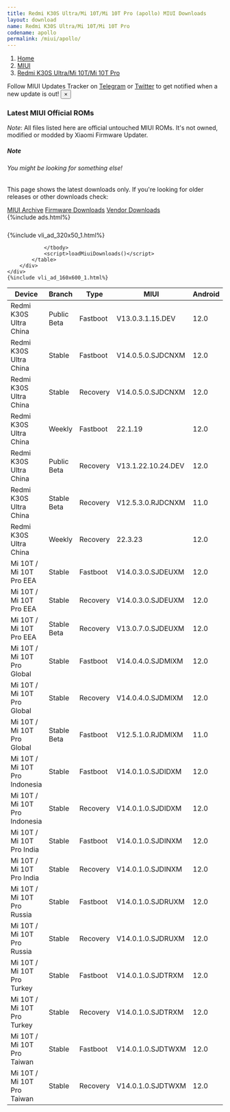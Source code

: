 ```yaml
---
title: Redmi K30S Ultra/Mi 10T/Mi 10T Pro (apollo) MIUI Downloads
layout: download
name: Redmi K30S Ultra/Mi 10T/Mi 10T Pro
codename: apollo
permalink: /miui/apollo/
---
```

<nav aria-label="breadcrumb">
    <ol class="breadcrumb">
        <li class="breadcrumb-item"><a href="/">Home</a></li>
        <li class="breadcrumb-item"><a href="/miui/">MIUI</a></li>
        <li class="breadcrumb-item active" aria-current="page"><a href="/miui/apollo/">Redmi K30S Ultra/Mi 10T/Mi 10T Pro</a></li>
    </ol>
</nav>
<div class="alert alert-primary alert-dismissible fade show" role="alert">
    Follow MIUI Updates Tracker on <a href="https://t.me/MIUIUpdatesTracker" class="alert-link">Telegram</a>
     or <a href="https://twitter.com/MiFwUpdater" class="alert-link">Twitter</a> to get notified when a new update is out!
    <button type="button" class="close" data-dismiss="alert" aria-label="Close">
        <span aria-hidden="true">&times;</span>
    </button>
</div>

### Latest MIUI Official ROMs
*Note*: All files listed here are official untouched MIUI ROMs. It's not owned, modified or modded by Xiaomi Firmware Updater.
<div class="card">
  <div class="card-body">
    <h5 class="card-title">Note</h5>
    <h6 class="card-subtitle mb-2 text-muted">You might be looking for something else!</h6>
    <p class="card-text">This page shows the latest downloads only.
     If you're looking for older releases or other downloads check:</p>
    <a href="/archive/miui/apollo/" class="card-link">MIUI Archive</a>
    <a href="/firmware/apollo/" class="card-link">Firmware Downloads</a>
    <a href="/vendor/apollo/" class="card-link">Vendor Downloads</a>
  </div>
</div>
{%include ads.html%}
<div class="row justify-content-center">
    <div class="col-10">
        <div class="table-responsive-md" style="margin-top: 25px;">
            {%include vli_ad_320x50_1.html%}
            <table id="miui" class="display dt-responsive nowrap compact table table-striped table-hover table-sm">
                <thead class="thead-dark">
                    <tr>
                        <th data-ref="device">Device</th>
                        <th data-ref="branch">Branch</th>
                        <th data-ref="type">Type</th>
                        <th data-ref="miui">MIUI</th>
                        <th data-ref="android">Android</th>
                        <th data-ref="size">Size</th>
                        <th data-ref="size">Date</th>
                        <th data-ref="link">Link</th>
                    </tr>
                </thead>
                <tbody>
                <tr><td>Redmi K30S Ultra China</td><td>Public Beta</td><td>Fastboot</td><td>V13.0.3.1.15.DEV</td><td>12.0</td><td>4.9 GB</td><td>2022-03-08</td><td><a href="/miui/apollo/public beta/V13.0.3.1.15.DEV/">Download</a></td></tr>
<tr><td>Redmi K30S Ultra China</td><td>Stable</td><td>Fastboot</td><td>V14.0.5.0.SJDCNXM</td><td>12.0</td><td>5.3 GB</td><td>2023-03-01</td><td><a href="/miui/apollo/stable/V14.0.5.0.SJDCNXM/">Download</a></td></tr>
<tr><td>Redmi K30S Ultra China</td><td>Stable</td><td>Recovery</td><td>V14.0.5.0.SJDCNXM</td><td>12.0</td><td>4.7 GB</td><td>2023-03-08</td><td><a href="/miui/apollo/stable/V14.0.5.0.SJDCNXM/">Download</a></td></tr>
<tr><td>Redmi K30S Ultra China</td><td>Weekly</td><td>Fastboot</td><td>22.1.19</td><td>12.0</td><td>5.6 GB</td><td>2022-01-19</td><td><a href="/miui/apollo/weekly/22.1.19/">Download</a></td></tr>
<tr><td>Redmi K30S Ultra China</td><td>Public Beta</td><td>Recovery</td><td>V13.1.22.10.24.DEV</td><td>12.0</td><td>4.8 GB</td><td>2022-10-28</td><td><a href="/miui/apollo/public beta/V13.1.22.10.24.DEV/">Download</a></td></tr>
<tr><td>Redmi K30S Ultra China</td><td>Stable Beta</td><td>Recovery</td><td>V12.5.3.0.RJDCNXM</td><td>11.0</td><td>3.9 GB</td><td>2021-08-10</td><td><a href="/miui/apollo/stable beta/V12.5.3.0.RJDCNXM/">Download</a></td></tr>
<tr><td>Redmi K30S Ultra China</td><td>Weekly</td><td>Recovery</td><td>22.3.23</td><td>12.0</td><td>4.8 GB</td><td>2022-03-24</td><td><a href="/miui/apollo/weekly/22.3.23/">Download</a></td></tr>
<tr><td>Mi 10T / Mi 10T Pro EEA</td><td>Stable</td><td>Fastboot</td><td>V14.0.3.0.SJDEUXM</td><td>12.0</td><td>4.8 GB</td><td>2023-07-05</td><td><a href="/miui/apollo/stable/V14.0.3.0.SJDEUXM/">Download</a></td></tr>
<tr><td>Mi 10T / Mi 10T Pro EEA</td><td>Stable</td><td>Recovery</td><td>V14.0.3.0.SJDEUXM</td><td>12.0</td><td>3.4 GB</td><td>2023-07-18</td><td><a href="/miui/apollo/stable/V14.0.3.0.SJDEUXM/">Download</a></td></tr>
<tr><td>Mi 10T / Mi 10T Pro EEA</td><td>Stable Beta</td><td>Recovery</td><td>V13.0.7.0.SJDEUXM</td><td>12.0</td><td>3.4 GB</td><td>2022-06-08</td><td><a href="/miui/apollo/stable beta/V13.0.7.0.SJDEUXM/">Download</a></td></tr>
<tr><td>Mi 10T / Mi 10T Pro Global</td><td>Stable</td><td>Fastboot</td><td>V14.0.4.0.SJDMIXM</td><td>12.0</td><td>5.0 GB</td><td>2023-07-05</td><td><a href="/miui/apollo/stable/V14.0.4.0.SJDMIXM/">Download</a></td></tr>
<tr><td>Mi 10T / Mi 10T Pro Global</td><td>Stable</td><td>Recovery</td><td>V14.0.4.0.SJDMIXM</td><td>12.0</td><td>3.5 GB</td><td>2023-07-19</td><td><a href="/miui/apollo/stable/V14.0.4.0.SJDMIXM/">Download</a></td></tr>
<tr><td>Mi 10T / Mi 10T Pro Global</td><td>Stable Beta</td><td>Fastboot</td><td>V12.5.1.0.RJDMIXM</td><td>11.0</td><td>5.3 GB</td><td>2021-07-08</td><td><a href="/miui/apollo/stable beta/V12.5.1.0.RJDMIXM/">Download</a></td></tr>
<tr><td>Mi 10T / Mi 10T Pro Indonesia</td><td>Stable</td><td>Fastboot</td><td>V14.0.1.0.SJDIDXM</td><td>12.0</td><td>4.5 GB</td><td>2023-04-04</td><td><a href="/miui/apollo/stable/V14.0.1.0.SJDIDXM/">Download</a></td></tr>
<tr><td>Mi 10T / Mi 10T Pro Indonesia</td><td>Stable</td><td>Recovery</td><td>V14.0.1.0.SJDIDXM</td><td>12.0</td><td>3.4 GB</td><td>2023-04-13</td><td><a href="/miui/apollo/stable/V14.0.1.0.SJDIDXM/">Download</a></td></tr>
<tr><td>Mi 10T / Mi 10T Pro India</td><td>Stable</td><td>Fastboot</td><td>V14.0.1.0.SJDINXM</td><td>12.0</td><td>4.2 GB</td><td>2023-05-12</td><td><a href="/miui/apollo/stable/V14.0.1.0.SJDINXM/">Download</a></td></tr>
<tr><td>Mi 10T / Mi 10T Pro India</td><td>Stable</td><td>Recovery</td><td>V14.0.1.0.SJDINXM</td><td>12.0</td><td>3.4 GB</td><td>2023-05-22</td><td><a href="/miui/apollo/stable/V14.0.1.0.SJDINXM/">Download</a></td></tr>
<tr><td>Mi 10T / Mi 10T Pro Russia</td><td>Stable</td><td>Fastboot</td><td>V14.0.1.0.SJDRUXM</td><td>12.0</td><td>4.6 GB</td><td>2023-03-29</td><td><a href="/miui/apollo/stable/V14.0.1.0.SJDRUXM/">Download</a></td></tr>
<tr><td>Mi 10T / Mi 10T Pro Russia</td><td>Stable</td><td>Recovery</td><td>V14.0.1.0.SJDRUXM</td><td>12.0</td><td>3.4 GB</td><td>2023-04-06</td><td><a href="/miui/apollo/stable/V14.0.1.0.SJDRUXM/">Download</a></td></tr>
<tr><td>Mi 10T / Mi 10T Pro Turkey</td><td>Stable</td><td>Fastboot</td><td>V14.0.1.0.SJDTRXM</td><td>12.0</td><td>4.5 GB</td><td>2023-04-04</td><td><a href="/miui/apollo/stable/V14.0.1.0.SJDTRXM/">Download</a></td></tr>
<tr><td>Mi 10T / Mi 10T Pro Turkey</td><td>Stable</td><td>Recovery</td><td>V14.0.1.0.SJDTRXM</td><td>12.0</td><td>3.4 GB</td><td>2023-04-11</td><td><a href="/miui/apollo/stable/V14.0.1.0.SJDTRXM/">Download</a></td></tr>
<tr><td>Mi 10T / Mi 10T Pro Taiwan</td><td>Stable</td><td>Fastboot</td><td>V14.0.1.0.SJDTWXM</td><td>12.0</td><td>4.3 GB</td><td>2023-04-04</td><td><a href="/miui/apollo/stable/V14.0.1.0.SJDTWXM/">Download</a></td></tr>
<tr><td>Mi 10T / Mi 10T Pro Taiwan</td><td>Stable</td><td>Recovery</td><td>V14.0.1.0.SJDTWXM</td><td>12.0</td><td>3.3 GB</td><td>2023-04-23</td><td><a href="/miui/apollo/stable/V14.0.1.0.SJDTWXM/">Download</a></td></tr>

                </tbody>
                <script>loadMiuiDownloads()</script>
            </table>
        </div>
    </div>
    {%include vli_ad_160x600_1.html%}
</div>
